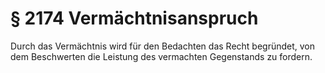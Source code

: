 # § 2174 Vermächtnisanspruch
Durch das Vermächtnis wird für den Bedachten das Recht begründet, von dem Beschwerten die Leistung des vermachten Gegenstands zu fordern.